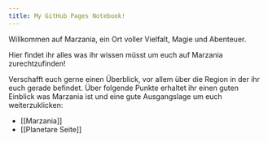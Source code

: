 ```yaml
---
title: My GitHub Pages Notebook!
---
```


Willkommen auf Marzania, ein Ort voller Vielfalt, Magie und Abenteuer.

Hier findet ihr alles was ihr wissen müsst um euch auf Marzania zurechtzufinden!

Verschafft euch gerne einen Überblick, vor allem über die Region in der ihr euch gerade befindet.
Über folgende Punkte erhaltet ihr einen guten Einblick was Marzania ist und eine gute Ausgangslage um euch weiterzuklicken:
- [[Marzania]]
- [[Planetare Seite]]



